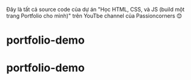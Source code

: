 Đây là tất cả source code của dự án "Học HTML, CSS, và JS (build một trang Portfolio cho mình)" trên YouTbe channel của Passioncorners 😊
# portfolio-demo
# portfolio-demo
